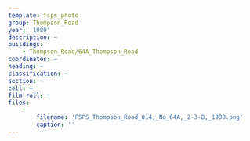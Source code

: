 ```yaml
---
template: fsps_photo
group: Thompson_Road
year: '1980'
description: ~
buildings:
    - Thompson_Road/64A_Thompson_Road
coordinates: ~
heading: ~
classification: ~
section: ~
cell: ~
film_roll: ~
files:
    -
        filename: 'FSPS_Thompson_Road_014,_No_64A,_2-3-B,_1980.png'
        caption: ''
---
```

